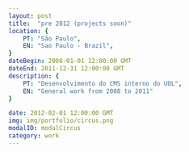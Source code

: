 ```yaml
---
layout: post
title:  "pre 2012 (projects soon)"
location: {
	PT: "São Paulo",
	EN: "Sao Paulo - Brazil",
}
dateBegin: 2008-01-01 12:00:00 GMT
dateEnd: 2011-12-31 12:00:00 GMT
description: {
	PT: "Desenvolvimento do CMS interno do UOL",
	EN: "General work from 2008 to 2011"
}

date: 2012-02-01 12:00:00 GMT
img: img/portfolio/circus.png
modalID: modalCircus
category: work
---
```

